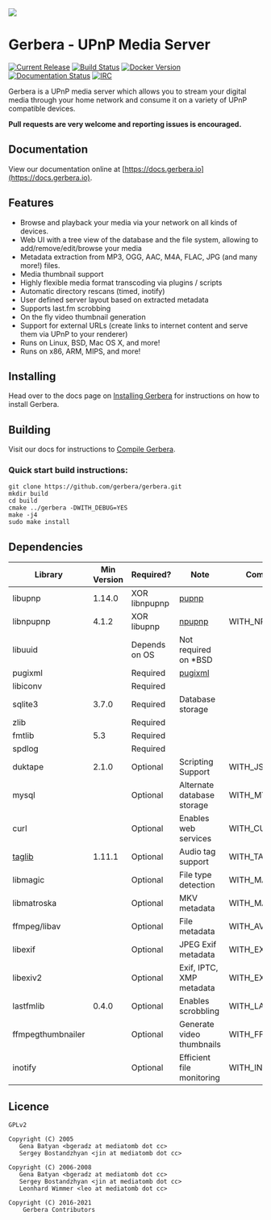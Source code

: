 <img src="https://github.com/gerbera/gerbera/blob/master/artwork/logo-horiz.png?raw=true" />

# Gerbera - UPnP Media Server

 [![Current Release](https://img.shields.io/github/release/gerbera/gerbera.svg?style=for-the-badge)](https://github.com/gerbera/gerbera/releases/latest) [![Build Status](https://img.shields.io/github/workflow/status/gerbera/gerbera/CI%20validation?style=for-the-badge)](https://github.com/gerbera/gerbera/actions?query=workflow%3A%22CI+validation%22+branch%3Amaster) [![Docker Version](https://img.shields.io/docker/v/gerbera/gerbera?color=teal&label=docker&logoColor=white&sort=semver&style=for-the-badge)](https://hub.docker.com/r/gerbera/gerbera/tags?name=v) [![Documentation Status](https://img.shields.io/readthedocs/gerbera?style=for-the-badge)](http://docs.gerbera.io/en/stable/?badge=stable) [![IRC](https://img.shields.io/badge/IRC-on%20freenode-orange.svg?style=for-the-badge)](https://webchat.freenode.net/?channels=#gerbera)

Gerbera is a UPnP media server which allows you to stream your digital media through your home network and consume it on a variety of UPnP compatible devices.

**Pull requests are very welcome and reporting issues is encouraged.**

## Documentation
View our documentation online at [https://docs.gerbera.io](https://docs.gerbera.io).

## Features
* Browse and playback your media via your network on all kinds of devices.
* Web UI with a tree view of the database and the file system, allowing to add/remove/edit/browse your media
* Metadata extraction from MP3, OGG, AAC, M4A, FLAC, JPG (and many more!) files.
* Media thumbnail support
* Highly flexible media format transcoding via plugins / scripts
* Automatic directory rescans (timed, inotify)
* User defined server layout based on extracted metadata
* Supports last.fm scrobbing
* On the fly video thumbnail generation
* Support for external URLs (create links to internet content and serve them via UPnP to your renderer)
* Runs on Linux, BSD, Mac OS X, and more!
* Runs on x86, ARM, MIPS, and more!

## Installing
Head over to the docs page on [Installing Gerbera](https://docs.gerbera.io/en/stable/install.html) for instructions on
how to install Gerbera.

## Building
Visit our docs for instructions to [Compile Gerbera](https://docs.gerbera.io/en/stable/compile.html).

### Quick start build instructions:
```
git clone https://github.com/gerbera/gerbera.git
mkdir build
cd build
cmake ../gerbera -DWITH_DEBUG=YES
make -j4
sudo make install
```

## Dependencies

| Library      	| Min Version	| Required? | Note                 	     | Compile-time option | Default  |
|--------------	|---------	|-----------	|--------------------------- | --------------------| -------- |
| libupnp      	| 1.14.0 	| XOR libnpupnp | [pupnp]                    |                     |          |
| libnpupnp     | 4.1.2 	| XOR libupnp   | [npupnp]                   | WITH_NPUPNP         | Disabled |
| libuuid      	|         	| Depends on OS | Not required on \*BSD      |                     |          |
| pugixml     	|         	| Required  	| [pugixml]         	     |                     |          |
| libiconv     	|         	| Required  	|                      	     |                     |          |
| sqlite3      	| 3.7.0  	| Required  	| Database storage     	     |                     |          |
| zlib          |        	| Required  	|                            |                     |          |
| fmtlib        | 5.3    	| Required  	|                            |                     |          |
| spdlog        |        	| Required  	|                            |                     |          |
| duktape      	| 2.1.0   	| Optional  	| Scripting Support    	     | WITH_JS             | Enabled  |
| mysql        	|         	| Optional  	| Alternate database storage | WITH_MYSQL          | Disabled |
| curl         	|         	| Optional  	| Enables web services 	     | WITH_CURL           | Enabled  |
| [taglib]      | 1.11.1  	| Optional  	| Audio tag support          | WITH_TAGLIB         | Enabled  |
| libmagic     	|         	| Optional  	| File type detection  	     | WITH_MAGIC          | Enabled  |
| libmatroska 	|         	| Optional  	| MKV metadata               | WITH_MATROSKA       | Enabled  |
| ffmpeg/libav 	|         	| Optional  	| File metadata              | WITH_AVCODEC        | Disabled |
| libexif      	|         	| Optional  	| JPEG Exif metadata         | WITH_EXIF           | Enabled  |
| libexiv2    	|         	| Optional  	| Exif, IPTC, XMP metadata   | WITH_EXIV2          | Disabled |
| lastfmlib    	| 0.4.0   	| Optional  	| Enables scrobbling   	     | WITH_LASTFM         | Disabled |
| ffmpegthumbnailer |           | Optional      | Generate video thumbnails  | WITH_FFMPEGTHUMBNAILER | Disabled |
| inotify       |               | Optional      | Efficient file monitoring  | WITH_INOTIFY      | Enabled |

## Licence

    GPLv2

    Copyright (C) 2005
       Gena Batyan <bgeradz at mediatomb dot cc>
       Sergey Bostandzhyan <jin at mediatomb dot cc>

    Copyright (C) 2006-2008
       Gena Batyan <bgeradz at mediatomb dot cc>
       Sergey Bostandzhyan <jin at mediatomb dot cc>
       Leonhard Wimmer <leo at mediatomb dot cc>

    Copyright (C) 2016-2021
        Gerbera Contributors

[pupnp]: https://github.com/pupnp/pupnp
[npupnp]: https://www.lesbonscomptes.com/upmpdcli/npupnp-doc/libnpupnp.html
[pugixml]: https://github.com/zeux/pugixml
[taglib]: http://taglib.org/
[duktape]: http://duktape.org
[Docker Hub]: https://hub.docker.com/r/gerbera/gerbera
